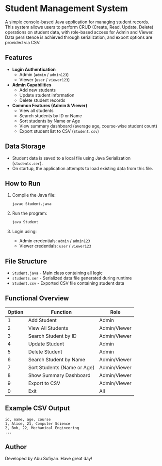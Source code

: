 # Student Management System

A simple console-based Java application for managing student records. This system allows users to perform CRUD (Create, Read, Update, Delete) operations on student data, with role-based access for Admin and Viewer. Data persistence is achieved through serialization, and export options are provided via CSV.

## Features

- **Login Authentication**
  - Admin (`admin` / `admin123`)
  - Viewer (`user` / `viewer123`)
- **Admin Capabilities**
  - Add new students
  - Update student information
  - Delete student records
- **Common Features (Admin & Viewer)**
  - View all students
  - Search students by ID or Name
  - Sort students by Name or Age
  - View summary dashboard (average age, course-wise student count)
  - Export student list to CSV (`Student.csv`)

## Data Storage

- Student data is saved to a local file using Java Serialization (`students.ser`).
- On startup, the application attempts to load existing data from this file.

## How to Run

1. Compile the Java file:

   ```bash
   javac Student.java
   ```

2. Run the program:

   ```bash
   java Student
   ```

3. Login using:
   - Admin credentials: `admin` / `admin123`
   - Viewer credentials: `user` / `viewer123`

## File Structure

- `Student.java` - Main class containing all logic
- `students.ser` - Serialized data file generated during runtime
- `Student.csv` - Exported CSV file containing student data

## Functional Overview

| Option | Function                    | Role         |
| ------ | --------------------------- | ------------ |
| 1      | Add Student                 | Admin        |
| 2      | View All Students           | Admin/Viewer |
| 3      | Search Student by ID        | Admin/Viewer |
| 4      | Update Student              | Admin        |
| 5      | Delete Student              | Admin        |
| 6      | Search Student by Name      | Admin/Viewer |
| 7      | Sort Students (Name or Age) | Admin/Viewer |
| 8      | Show Summary Dashboard      | Admin/Viewer |
| 9      | Export to CSV               | Admin/Viewer |
| 0      | Exit                        | All          |

## Example CSV Output

```csv
id, name, age, course
1, Alice, 21, Computer Science
2, Bob, 22, Mechanical Engineering
...
```

## Author

Developed by Abu Sufiyan. Have great day!
